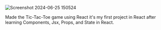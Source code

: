 ![Screenshot 2024-06-25 150524](https://github.com/Navneet-divine/React-Project-1/assets/162568712/3a6bb960-6f81-43a4-a8ec-79860e61eb18)

Made the Tic-Tac-Toe game using React it's my first project in React after learning Components, Jsx, Props, and State in React.
